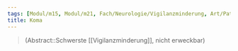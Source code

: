 ```yaml
---
tags: [Modul/m15, Modul/m21, Fach/Neurologie/Vigilanzminderung, Art/Pathologie]
title: Koma
---
```

> (Abstract::Schwerste [[Vigilanzminderung]], nicht erweckbar)